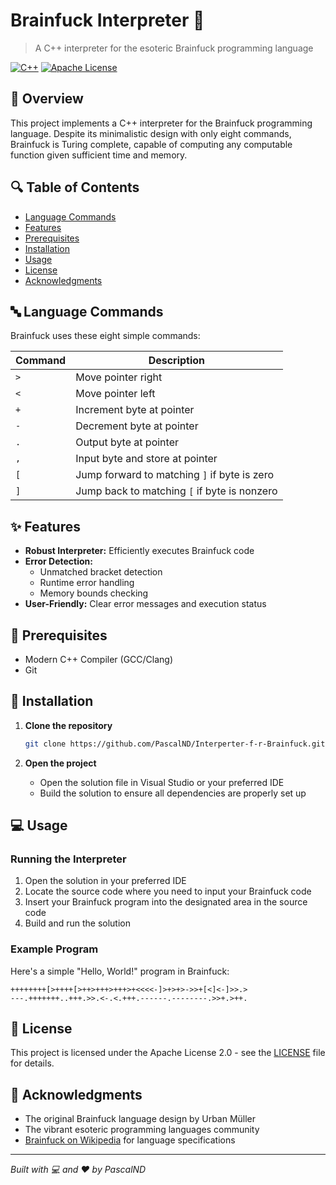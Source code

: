 # Brainfuck Interpreter 🧠

> A C++ interpreter for the esoteric Brainfuck programming language

[![C++](https://img.shields.io/badge/C++-00599C?style=flat-square&logo=c%2B%2B)](https://isocpp.org/)
[![Apache License](https://img.shields.io/badge/License-Apache%202.0-blue.svg)](https://choosealicense.com/licenses/apache-2.0/)

## 📖 Overview

This project implements a C++ interpreter for the Brainfuck programming language. Despite its minimalistic design with only eight commands, Brainfuck is Turing complete, capable of computing any computable function given sufficient time and memory.

## 🔍 Table of Contents

- [Language Commands](#-language-commands)
- [Features](#-features)
- [Prerequisites](#-prerequisites)
- [Installation](#-installation)
- [Usage](#-usage)
- [License](#-license)
- [Acknowledgments](#-acknowledgments)

## 🔤 Language Commands

Brainfuck uses these eight simple commands:

| Command | Description |
|---------|-------------|
| `>` | Move pointer right |
| `<` | Move pointer left |
| `+` | Increment byte at pointer |
| `-` | Decrement byte at pointer |
| `.` | Output byte at pointer |
| `,` | Input byte and store at pointer |
| `[` | Jump forward to matching `]` if byte is zero |
| `]` | Jump back to matching `[` if byte is nonzero |

## ✨ Features

- **Robust Interpreter:** Efficiently executes Brainfuck code
- **Error Detection:** 
  - Unmatched bracket detection
  - Runtime error handling
  - Memory bounds checking
- **User-Friendly:** Clear error messages and execution status

## 🔧 Prerequisites

- Modern C++ Compiler (GCC/Clang)
- Git

## 🚀 Installation

1. **Clone the repository**
   ```bash
   git clone https://github.com/PascalND/Interperter-f-r-Brainfuck.git
   ```

2. **Open the project**
   - Open the solution file in Visual Studio or your preferred IDE
   - Build the solution to ensure all dependencies are properly set up

## 💻 Usage

### Running the Interpreter

1. Open the solution in your preferred IDE
2. Locate the source code where you need to input your Brainfuck code
3. Insert your Brainfuck program into the designated area in the source code
4. Build and run the solution

### Example Program

Here's a simple "Hello, World!" program in Brainfuck:
```brainfuck
++++++++[>++++[>++>+++>+++>+<<<<-]>+>+>->>+[<]<-]>>.>
---.+++++++..+++.>>.<-.<.+++.------.--------.>>+.>++.
```

## 📄 License

This project is licensed under the Apache License 2.0 - see the [LICENSE](LICENSE) file for details.

## 👏 Acknowledgments

- The original Brainfuck language design by Urban Müller
- The vibrant esoteric programming languages community
- [Brainfuck on Wikipedia](https://en.wikipedia.org/wiki/Brainfuck) for language specifications

---

*Built with 💻 and ❤️ by PascalND*
